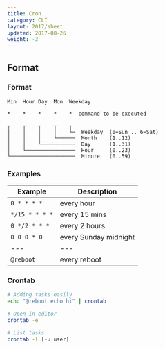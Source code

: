 ```yaml
---
title: Cron
category: CLI
layout: 2017/sheet
updated: 2017-08-26
weight: -3
---
```


## Format

<!-- {.-two-column} -->

### Format

```
Min  Hour Day  Mon  Weekday
```

<!-- {.-setup} -->

```
*    *    *    *    *  command to be executed
```

```
┬    ┬    ┬    ┬    ┬
│    │    │    │    └─  Weekday  (0=Sun .. 6=Sat)
│    │    │    └──────  Month    (1..12)
│    │    └───────────  Day      (1..31)
│    └────────────────  Hour     (0..23)
└─────────────────────  Minute   (0..59)
```

<!-- {.-setup.-box-chars} -->

### Examples

| Example        | Description           |
| -------------- | --------------------- |
| `0 * * * *`    | every hour            |
| `*/15 * * * *` | every 15 mins         |
| `0 */2 * * *`  | every 2 hours         |
| `0 0 0 * 0`    | every Sunday midnight |
| ---            | ---                   |
| `@reboot`      | every reboot          |

### Crontab

```bash
# Adding tasks easily
echo "@reboot echo hi" | crontab
```

```bash
# Open in editor
crontab -e
```

```bash
# List tasks
crontab -l [-u user]
```
